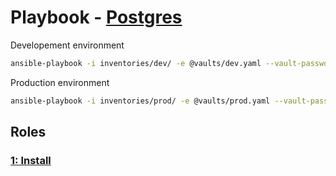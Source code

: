 # Playbook - [Postgres](.)

Developement environment

```sh
ansible-playbook -i inventories/dev/ -e @vaults/dev.yaml --vault-password-file=.dev_ansible_vault_pass playbooks/postgres/postgres.yaml
```

Production environment

```sh
ansible-playbook -i inventories/prod/ -e @vaults/prod.yaml --vault-password-file=.prod_ansible_vault_pass playbooks/postgres/postgres.yaml
```

## Roles

### [1: Install](./install/)
